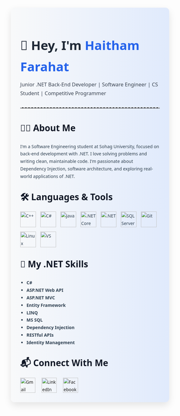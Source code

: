 
<div
  style="
    font-family: 'Segoe UI', Tahoma, Geneva, Verdana, sans-serif;
    background: linear-gradient(to right, #f8f9fa, #e0eafc);
    padding: 30px;
    border-radius: 12px;
    max-width: 900px;
    margin: 40px auto;
    box-shadow: 0 10px 25px rgba(0, 0, 0, 0.1);
    color: #2c3e50;
    line-height: 1.7;
  "
>
  <h1 style="font-size: 2.5rem; color: #1f2937; margin-bottom: 10px">
    👋 Hey, I'm <span style="color: #2563eb">Haitham Farahat</span>
  </h1>
  <h3 style="font-weight: 500; color: #374151; margin-top: 0">
    Junior .NET Back-End Developer | Software Engineer | CS Student |
    Competitive Programmer
  </h3>

  <hr style="margin: 30px 0; border: none; border-top: 2px dashed #ccc" />

  <h2 style="font-size: 1.75rem; color: #111827">🧑‍💻 About Me</h2>
  <p>
    I'm a Software Engineering student at Sohag University, focused on back-end
    development with .NET. I love solving problems and writing clean,
    maintainable code. I'm passionate about Dependency Injection, software
    architecture, and exploring real-world applications of .NET.
  </p>

  <h2 style="font-size: 1.75rem; margin-top: 30px; color: #111827">
    🛠 Languages & Tools
  </h2>
  <div style="display: flex; flex-wrap: wrap; gap: 14px; margin-top: 10px">
    <img
      src="https://cdn.jsdelivr.net/gh/devicons/devicon/icons/cplusplus/cplusplus-original.svg"
      height="50"
      alt="C++"
    />
    <img
      src="https://cdn.jsdelivr.net/gh/devicons/devicon/icons/csharp/csharp-original.svg"
      height="50"
      alt="C#"
    />
    <img
      src="https://cdn.jsdelivr.net/gh/devicons/devicon/icons/java/java-original.svg"
      height="50"
      alt="Java"
    />
    <img
      src="https://cdn.jsdelivr.net/gh/devicons/devicon/icons/dotnetcore/dotnetcore-original.svg"
      height="50"
      alt=".NET Core"
    />
    <img
      src="https://cdn.jsdelivr.net/gh/devicons/devicon/icons/dot-net/dot-net-original.svg"
      height="50"
      alt=".NET"
    />
    <img
      src="https://cdn.jsdelivr.net/gh/devicons/devicon/icons/microsoftsqlserver/microsoftsqlserver-plain.svg"
      height="50"
      alt="SQL Server"
    />
    <img
      src="https://cdn.jsdelivr.net/gh/devicons/devicon/icons/git/git-original.svg"
      height="50"
      alt="Git"
    />
    <img
      src="https://cdn.jsdelivr.net/gh/devicons/devicon/icons/linux/linux-original.svg"
      height="50"
      alt="Linux"
    />
    <img
      src="https://cdn.jsdelivr.net/gh/devicons/devicon/icons/visualstudio/visualstudio-plain.svg"
      height="50"
      alt="VS"
    />
  </div>

  <h2 style="font-size: 1.75rem; margin-top: 30px; color: #111827">
    🚀 My .NET Skills
  </h2>
  <ul style="padding-left: 20px; margin-top: 10px">
    <li><strong>C#</strong></li>
    <li><strong>ASP.NET Web API</strong></li>
    <li><strong>ASP.NET MVC</strong></li>
    <li><strong>Entity Framework</strong></li>
    <li><strong>LINQ</strong></li>
    <li><strong>MS SQL</strong></li>
    <li><strong>Dependency Injection</strong></li>
    <li><strong>RESTful APIs</strong></li>
    <li><strong>Identity Management</strong></li>
  </ul>

  <h2 style="font-size: 1.75rem; margin-top: 30px; color: #111827">
    📬 Connect With Me
  </h2>
  <div style="display: flex; gap: 20px; margin-top: 10px">
    <a href="mailto:haisamfarahat@gmail.com" target="_blank">
      <img
        src="https://raw.githubusercontent.com/maurodesouza/profile-readme-generator/master/src/assets/icons/social/gmail/default.svg"
        width="48"
        alt="Gmail"
        style="transition: transform 0.3s"
        onmouseover="this.style.transform='scale(1.1)'"
        onmouseout="this.style.transform='scale(1)'"
      />
    </a>
    <a
      href="https://www.linkedin.com/in/haitham-farahat-a021bb221"
      target="_blank"
    >
      <img
        src="https://raw.githubusercontent.com/maurodesouza/profile-readme-generator/master/src/assets/icons/social/linkedin/default.svg"
        width="48"
        alt="LinkedIn"
        style="transition: transform 0.3s"
        onmouseover="this.style.transform='scale(1.1)'"
        onmouseout="this.style.transform='scale(1)'"
      />
    </a>
    <a
      href="https://www.facebook.com/profile.php?id=100023826843501&mibextid=ZbWKwL"
      target="_blank"
    >
      <img
        src="https://raw.githubusercontent.com/maurodesouza/profile-readme-generator/master/src/assets/icons/social/facebook/default.svg"
        width="48"
        alt="Facebook"
        style="transition: transform 0.3s"
        onmouseover="this.style.transform='scale(1.1)'"
        onmouseout="this.style.transform='scale(1)'"
      />
    </a>
  </div>
</div>
